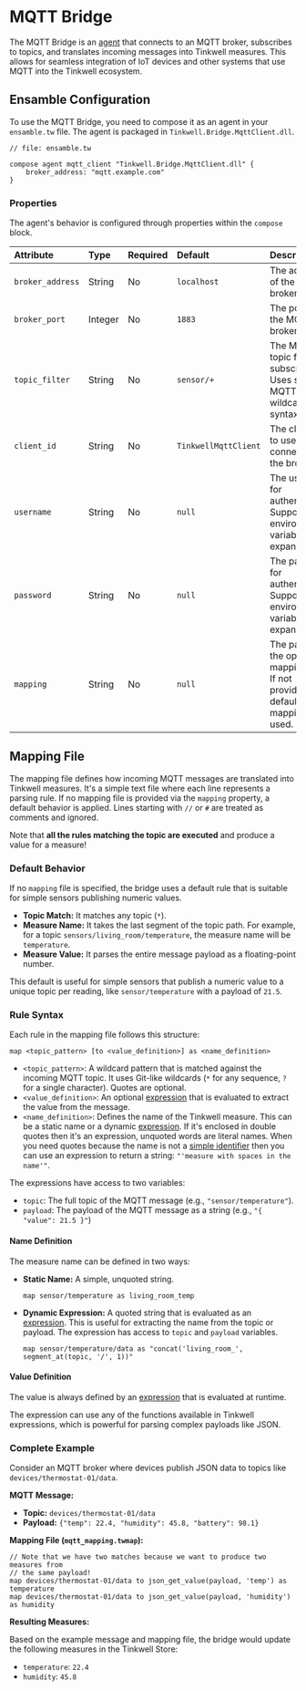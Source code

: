 # MQTT Bridge

The MQTT Bridge is an [agent](./Glossary.md#agent) that connects to an MQTT broker, subscribes to topics, and translates incoming messages into Tinkwell measures. This allows for seamless integration of IoT devices and other systems that use MQTT into the Tinkwell ecosystem.

## Ensamble Configuration

To use the MQTT Bridge, you need to compose it as an agent in your `ensamble.tw` file. The agent is packaged in `Tinkwell.Bridge.MqttClient.dll`.

```tinkwell
// file: ensamble.tw

compose agent mqtt_client "Tinkwell.Bridge.MqttClient.dll" {
    broker_address: "mqtt.example.com"
}
```

### Properties

The agent's behavior is configured through properties within the `compose` block.

| Attribute | Type | Required | Default | Description |
| :--- | :--- | :--- | :--- | :--- |
| `broker_address` | String | No | `localhost` | The address of the MQTT broker. |
| `broker_port` | Integer | No | `1883` | The port of the MQTT broker. |
| `topic_filter` | String | No | `sensor/+` | The MQTT topic filter to subscribe to. Uses standard MQTT wildcard syntax. |
| `client_id` | String | No | `TinkwellMqttClient` | The client ID to use when connecting to the broker. |
| `username` | String | No | `null` | The username for authentication. Supports environment variables expansion. |
| `password` | String | No | `null` | The password for authentication. Supports environment variables expansion. |
| `mapping` | String | No | `null` | The path to the optional mapping file. If not provided, a default mapping is used. |

## Mapping File

The mapping file defines how incoming MQTT messages are translated into Tinkwell measures. It's a simple text file where each line represents a parsing rule. If no mapping file is provided via the `mapping` property, a default behavior is applied. Lines starting with `//` or `#` are treated as comments and ignored.

Note that **all the rules matching the topic are executed** and produce a value for a measure!

### Default Behavior

If no `mapping` file is specified, the bridge uses a default rule that is suitable for simple sensors publishing numeric values.
*   **Topic Match:** It matches any topic (`*`).
*   **Measure Name:** It takes the last segment of the topic path. For example, for a topic `sensors/living_room/temperature`, the measure name will be `temperature`.
*   **Measure Value:** It parses the entire message payload as a floating-point number.

This default is useful for simple sensors that publish a numeric value to a unique topic per reading, like `sensor/temperature` with a payload of `21.5`.

### Rule Syntax

Each rule in the mapping file follows this structure:

```text
map <topic_pattern> [to <value_definition>] as <name_definition>
```

-   `<topic_pattern>`: A wildcard pattern that is matched against the incoming MQTT topic. It uses Git-like wildcards (`*` for any sequence, `?` for a single character). Quotes are optional.
-   `<value_definition>`: An optional [expression](./Expressions.md) that is evaluated to extract the value from the message.
-   `<name_definition>`: Defines the name of the Tinkwell measure. This can be a static name or a dynamic [expression](./Expressions.md). If it's enclosed in double quotes then it's an expression, unquoted words are literal names. When you need quotes because the name is not a [simple identifier](./Glossary.md#simple-identifier) then you can use an expression to return a string: `"'measure with spaces in the name'"`.

The expressions have access to two variables:
*   `topic`: The full topic of the MQTT message (e.g., `"sensor/temperature"`).
*   `payload`: The payload of the MQTT message as a string (e.g., `"{ "value": 21.5 }"`)

#### Name Definition

The measure name can be defined in two ways:

*  **Static Name:** A simple, unquoted string.
    ```text
    map sensor/temperature as living_room_temp
    ```
*  **Dynamic Expression:** A quoted string that is evaluated as an [expression](./Expressions.md). This is useful for extracting the name from the topic or payload. The expression has access to `topic` and `payload` variables.
    ```text
    map sensor/temperature/data as "concat('living_room_', segment_at(topic, '/', 1))"
    ```

#### Value Definition

The value is always defined by an [expression](./Expressions.md) that is evaluated at runtime. 

The expression can use any of the functions available in Tinkwell expressions, which is powerful for parsing complex payloads like JSON.

### Complete Example

Consider an MQTT broker where devices publish JSON data to topics like `devices/thermostat-01/data`.

**MQTT Message:**
-   **Topic:** `devices/thermostat-01/data`
-   **Payload:** `{"temp": 22.4, "humidity": 45.8, "battery": 98.1}`

**Mapping File (`mqtt_mapping.twmap`):**

```text
// Note that we have two matches because we want to produce two measures from
// the same payload!
map devices/thermostat-01/data to json_get_value(payload, 'temp') as temperature
map devices/thermostat-01/data to json_get_value(payload, 'humidity') as humidity
```

**Resulting Measures:**

Based on the example message and mapping file, the bridge would update the following measures in the Tinkwell Store:

-   `temperature`: `22.4`
-   `humidity`: `45.8`
